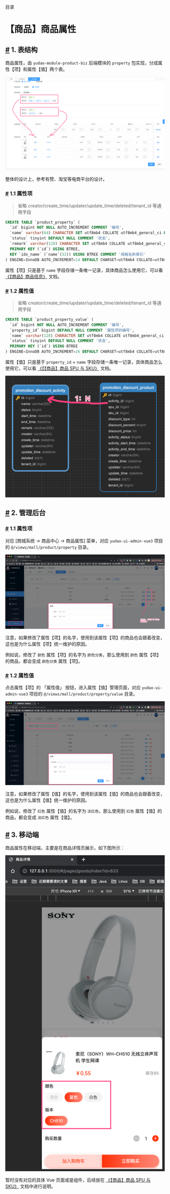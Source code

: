 目录

# 【商品】商品属性

## [#](#_1-表结构) 1. 表结构

商品属性，由 `yudao-module-product-biz` 后端模块的 `property` 包实现，分成属性【项】和属性【值】两个表。

![商品属性](./static/商品属性.png)

整体的设计上，参考有赞、淘宝等电商平台的设计。

### [#](#_1-1-属性项) 1.1 属性项

> 省略 creator/create\_time/updater/update\_time/deleted/tenant\_id 等通用字段

```sql
CREATE TABLE `product_property` (
  `id` bigint NOT NULL AUTO_INCREMENT COMMENT '编号',
  `name` varchar(64) CHARACTER SET utf8mb4 COLLATE utf8mb4_general_ci DEFAULT NULL COMMENT '名称',
  `status` tinyint DEFAULT NULL COMMENT '状态',
  `remark` varchar(128) CHARACTER SET utf8mb4 COLLATE utf8mb4_general_ci DEFAULT NULL COMMENT '备注',
  PRIMARY KEY (`id`) USING BTREE,
  KEY `idx_name` (`name`(32)) USING BTREE COMMENT '规格名称索引'
) ENGINE=InnoDB AUTO_INCREMENT=14 DEFAULT CHARSET=utf8mb4 COLLATE=utf8mb4_general_ci COMMENT='商品属性项';

```

属性【项】只是基于 `name` 字段存储一条唯一记录，具体商品怎么使用它，可以看 [《【商品】商品信息》](/mall/product-spu-sku/) 文档。

### [#](#_1-2-属性值) 1.2 属性值

> 省略 creator/create\_time/updater/update\_time/deleted/tenant\_id 等通用字段

```sql
CREATE TABLE `product_property_value` (
  `id` bigint NOT NULL AUTO_INCREMENT COMMENT '编号',
  `property_id` bigint DEFAULT NULL COMMENT '属性项的编号',
  `name` varchar(128) CHARACTER SET utf8mb4 COLLATE utf8mb4_general_ci DEFAULT NULL COMMENT '名称',
  `status` tinyint DEFAULT NULL COMMENT '状态',
  PRIMARY KEY (`id`) USING BTREE
) ENGINE=InnoDB AUTO_INCREMENT=26 DEFAULT CHARSET=utf8mb4 COLLATE=utf8mb4_general_ci COMMENT='商品属性值';

```

属性【值】只是基于 `property_id` + `name` 字段存储一条唯一记录，具体商品怎么使用它，可以看 [《【【商品】商品 SPU 与 SKU》](/mall/product-spu-sku/) 文档。

![表结构](./static/表关系.png)

## [#](#_2-管理后台) 2. 管理后台
### [#](#_1-1-属性项-2) 1.1 属性项

对应 \[商城系统 -> 商品中心 -> 商品属性\] 菜单，对应 `yudao-ui-admin-vue3` 项目的 `@/views/mall/product/property` 目录。

![管理后台 - 商品属性项](./static/管理后台-商品属性项.png)

注意，如果修改了属性【项】的名字，使用到该属性【项】的商品也会跟着改变，这也是为什么属性【项】统一维护的原因。

例如说，修改了 `颜色` 属性【项】的名字为 `颜色分类`，那么使用到 `颜色` 属性【项】的商品，都会变成 `颜色分类` 属性【项】。

### [#](#_1-2-属性值-2) 1.2 属性值

点击属性【项】的 「属性值」 按钮，进入属性【值】管理页面，对应 `yudao-ui-admin-vue3` 项目的 `@/views/mall/product/property/value` 目录。

![管理后台 - 商品属性值](./static/管理后台-商品属性值.png)

注意，如果修改了属性【值】的名字，使用到该属性【值】的商品也会跟着改变，这也是为什么属性【值】统一维护的原因。

例如说，修改了 `红色` 属性【值】的名字为 `淡红色`，那么使用到 `红色` 属性【值】的商品，都会变成 `淡红色` 属性【值】。

## [#](#_3-移动端) 3. 移动端

商品属性在移动端，主要是在商品详情页展示，如下图所示：

![移动端 - 商品属性](./static/移动端-商品属性.png)

暂时没有对应的具体 Vue 页面或是组件，后续放在 [《【商品】商品 SPU 与 SKU》](/mall/product-spu-sku/) 文档中进行说明。